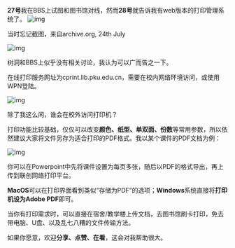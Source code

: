**27号**我在BBS上试图和图书馆对线，然而**28号**就告诉我有web版本的打印管理系统了。
![img](https://mmbiz.qpic.cn/mmbiz_jpg/kxcF5GSUeehZglTcaAd2dKxS7ibcwhqzXuCKd4MPN6BnXgTv8Cr5OJTmhiaXPdxoCiaaUsGo6GzhwaNqhorPKdsdQ/640?wx_fmt=jpeg)



当时忘记截图，来自archive.org, 24th July



![img](https://mmbiz.qpic.cn/mmbiz_jpg/kxcF5GSUeehZglTcaAd2dKxS7ibcwhqzXCLruUqibGqiatGIQ0EXuOicn0cKuA1IJOKcZ4cBibn6FibUqJYldy0rHC1w/640?wx_fmt=jpeg)

树洞和BBS上似乎没有相关讨论，我认为可以广而告之一下。

在线打印服务网址为cprint.lib.pku.edu.cn，需要在校内网络环境访问，或使用WPN登陆。

![img](https://mmbiz.qpic.cn/mmbiz_jpg/kxcF5GSUeehZglTcaAd2dKxS7ibcwhqzXr7kegjCHYW5wEdibC8PEx47I7NjlH1dNFPlxJFrrUm15oD1RoVqwbow/640?wx_fmt=jpeg)



除了我这么闲，谁会在校外访问打印机？



打印功能比较基础，仅仅可以改变**颜色、纸型、单双面、份数**等常用参数，所以依然建议大家将文件另存为适合打印的PDF格式。我以某个课件的PDF文档为例：

![img](https://mmbiz.qpic.cn/mmbiz_jpg/kxcF5GSUeehZglTcaAd2dKxS7ibcwhqzX5BXtrgtl8HvArG2ujibuOp6ESpjcDpnwJwsx5NeOfh6gLU1Sg4Xqx6g/640?wx_fmt=jpeg)

你可以在Powerpoint中先将课件设置为每页多张，随后以PDF的格式导出，再上传到联创网络打印平台。

**MacOS**可以在打印界面看到类似“存储为PDF”的选项；**Windows**系统直接将**打印机设为Adobe PDF**即可。

当你有打印需求时，可以直接在宿舍/教学楼上传文档，去图书馆刷卡打印，免去带电脑、U盘、以及乱七八糟的文件传输方法。



如果你愿意，欢迎**分享、点赞、在看**，这会对我帮助很大。